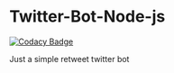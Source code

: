 # Twitter-Bot-Node-js

[![Codacy Badge](https://api.codacy.com/project/badge/Grade/717ec0e3b3ba48278cd7ac88fedd299a)](https://app.codacy.com/manual/josphatwambugu77/Twitter-Bot-Node-js?utm_source=github.com&utm_medium=referral&utm_content=wambugucoder/Twitter-Bot-Node-js&utm_campaign=Badge_Grade_Dashboard)

Just a simple retweet twitter bot
